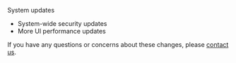 System updates

* System-wide security updates
* More UI performance updates

If you have any questions or concerns about these changes, please [contact us](https://snap-ci.com/contact-us).
